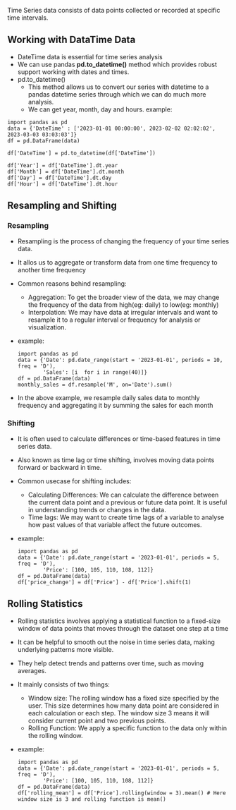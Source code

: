 Time Series data consists of data points collected or recorded at specific time intervals.

## Working with DataTime Data
- DateTime data is essential for time series analysis
- We can use pandas **pd.to_datetime()** method which provides robust support working with dates and times.
- pd.to_datetime()
  - This method allows us to convert our series with datetime to a pandas datetime series through which we can do much more analysis.
  - We can get year, month, day and hours.
  example:
```
import pandas as pd
data = {'DateTime' : ['2023-01-01 00:00:00', 2023-02-02 02:02:02', 2023-03-03 03:03:03']}
df = pd.DataFrame(data)

df['DateTime'] = pd.to_datetime(df['DateTime'])

df['Year'] = df['DateTime'].dt.year
df['Month'] = df['DateTime'].dt.month
df['Day'] = df['DateTime'].dt.day
df['Hour'] = df['DateTime'].dt.hour
```

## Resampling and Shifting

### Resampling
- Resampling is the process of changing the frequency of your time series data.
- It allos us to aggregate or transform data from one time frequency to another time frequency
- Common reasons behind resampling:
  - Aggregation: To get the broader view of the data, we may change the frequency of the data from high(eg: daily) to low(eg: monthly)
  - Interpolation: We may have data at irregular intervals and want to resample it to a regular interval or frequency for analysis or visualization.
 
- example:
  ```
  import pandas as pd
  data = {'Date': pd.date_range(start = '2023-01-01', periods = 10, freq = 'D'),
          'Sales': [i  for i in range(40)]}
  df = pd.DataFrame(data)
  monthly_sales = df.resample('M', on='Date').sum()
  ```

- In the above example, we resample daily sales data to monthly frequency and aggregating it by summing the sales for each month

### Shifting
- It is often used to calculate differences or time-based features in time series data.
- Also known as time lag or time shifting, involves moving data points forward or backward in time.
- Common usecase for shifting includes:
  - Calculating Differences: We can calculate the difference between the current data point and a previous or future data point. It is useful in understanding trends or changes in the data.
  - Time lags: We may want to create time lags of a variable to analyse how past values of that variable affect the future outcomes.
 
- example:
  ```
  import pandas as pd
  data = {'Date': pd.date_range(start = '2023-01-01', periods = 5, freq = 'D'),
          'Price': [100, 105, 110, 108, 112]}
  df = pd.DataFrame(data)
  df['price_change'] = df['Price'] - df['Price'].shift(1)
  ```

## Rolling Statistics
- Rolling statistics involves applying a statistical function to a fixed-size window of data points that moves through the dataset one step at a time
- It can be helpful to smooth out the noise in time series data, making underlying patterns more visible.
- They help detect trends and patterns over time, such as moving averages.
- It mainly consists of two things:
  - Window size: The rolling window has a fixed size specified by the user. This size determines how many data point are considered in each calculation or each step. The window size 3 means it will consider current point and two previous points.
  - Rolling Function: We apply a specific function to the data only within the rolling window.
 
- example:
  ```
  import pandas as pd
  data = {'Date': pd.date_range(start = '2023-01-01', periods = 5, freq = 'D'),
          'Price': [100, 105, 110, 108, 112]}
  df = pd.DataFrame(data)
  df['rolling_mean'] = df['Price'].rolling(window = 3).mean() # Here window size is 3 and rolling function is mean()
  ```
  
